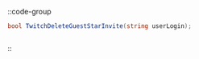 ::code-group
  ```csharp [Method]
  bool TwitchDeleteGuestStarInvite(string userLogin);
  ```
  ```csharp [Example]

  ```
::
